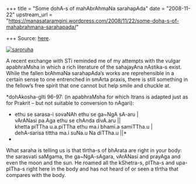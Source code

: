+++
title = "Some dohA-s of mahAbrAhmaNa sarahapAda"
date = "2008-11-22"
upstream_url = "https://manasataramgini.wordpress.com/2008/11/22/some-doha-s-of-mahabrahmana-sarahapada/"

+++
Source: [here](https://manasataramgini.wordpress.com/2008/11/22/some-doha-s-of-mahabrahmana-sarahapada/).

[![saroruha](https://i2.wp.com/farm4.static.flickr.com/3210/3049815678_d75898bb43_o.jpg)](http://www.flickr.com/photos/24766652@N05/3049815678/ "saroruha by somasushma, on Flickr")

A recent exchange with STi reminded me of my attempts with the vulgar
apabhraMsha in which a rich literature of the sahajayAna nAstika-s
exist. While the fallen brAhmaNa sarahapAda’s works are reprehensible in
a certain sense to one entrenched in smArta praxis, there is still
something in the fellow’s free spirit that one cannot but help smile and
chuckle at.



*dohAkosha-gIti 96-97: (in apabhraMsha for which Itrans is adapted just
as for Prakrit – but not suitable to conversion to nAgari):  
* ethu se sarasa-i sovaNAh ethu se ga\~NgA sA-aru \|  
vArANasi pa.Aga ethu se chAnda divA.aru \|\|  
khetta piTTha u.a.piTTha ethu ma.i bhami.a samiTTha.u \|  
dehA-sarisa tittha ma.i suNa.u Na diTTha.u \|\|*  
*  
What saraha is telling us is that tIrtha-s of bhArata are right in your
body: the sarasvati saMgama, the ga\~NgA-sAgara, vArANasi and prayAga
and even the moon and the sun. He roamed all the kShetra-s, pITha-s and
upa-pITha-s right here in the body and has not heard of or seen a tIrtha
that compares with the body.

